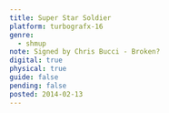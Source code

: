 ```yaml
---
title: Super Star Soldier
platform: turbografx-16
genre:
  - shmup
note: Signed by Chris Bucci - Broken?
digital: true
physical: true
guide: false
pending: false
posted: 2014-02-13
---
```

